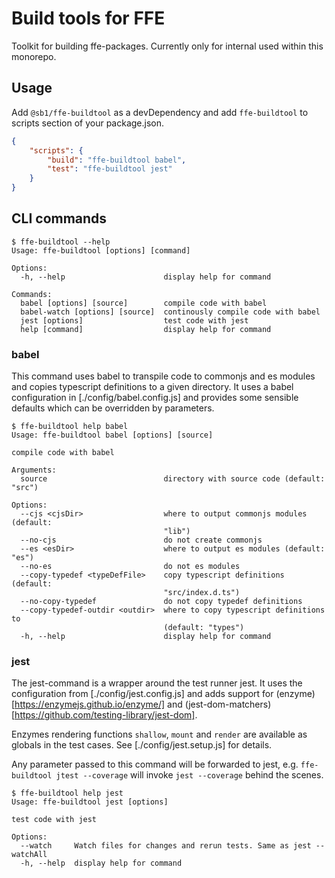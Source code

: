 # Build tools for FFE

Toolkit for building ffe-packages. Currently only for internal used within this monorepo.

## Usage

Add `@sb1/ffe-buildtool` as a devDependency and add `ffe-buildtool` to
scripts section of your package.json.

```json
{
    "scripts": {
        "build": "ffe-buildtool babel",
        "test": "ffe-buildtool jest"
    }
}
```

## CLI commands

```
$ ffe-buildtool --help
Usage: ffe-buildtool [options] [command]

Options:
  -h, --help                      display help for command

Commands:
  babel [options] [source]        compile code with babel
  babel-watch [options] [source]  continously compile code with babel
  jest [options]                  test code with jest
  help [command]                  display help for command
```

### babel

This command uses babel to transpile code to commonjs and es modules and copies
typescript definitions to a given directory. It uses a babel configuration in
[./config/babel.config.js] and provides some sensible defaults which can be
overridden by parameters.

```
$ ffe-buildtool help babel
Usage: ffe-buildtool babel [options] [source]

compile code with babel

Arguments:
  source                          directory with source code (default: "src")

Options:
  --cjs <cjsDir>                  where to output commonjs modules (default:
                                  "lib")
  --no-cjs                        do not create commonjs
  --es <esDir>                    where to output es modules (default: "es")
  --no-es                         do not es modules
  --copy-typedef <typeDefFile>    copy typescript definitions (default:
                                  "src/index.d.ts")
  --no-copy-typedef               do not copy typedef definitions
  --copy-typedef-outdir <outdir>  where to copy typescript definitions to
                                  (default: "types")
  -h, --help                      display help for command
```

### jest

The jest-command is a wrapper around the test runner jest. It uses the
configuration from [./config/jest.config.js] and adds support for
(enzyme)[https://enzymejs.github.io/enzyme/] and
(jest-dom-matchers)[https://github.com/testing-library/jest-dom].

Enzymes rendering functions `shallow`, `mount` and `render` are available as
globals in the test cases. See [./config/jest.setup.js] for details.

Any parameter passed to this command will be forwarded to jest, e.g.
`ffe-buildtool jtest --coverage` will invoke `jest --coverage` behind the
scenes.

```
$ ffe-buildtool help jest
Usage: ffe-buildtool jest [options]

test code with jest

Options:
  --watch     Watch files for changes and rerun tests. Same as jest --watchAll
  -h, --help  display help for command
```
